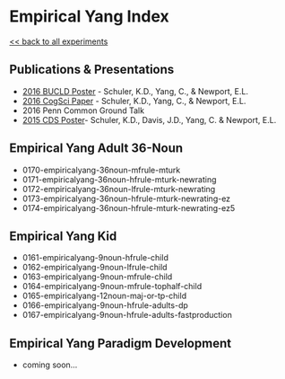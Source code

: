 # Empirical Yang Index
[\<\< back to all experiments][1]

## Publications & Presentations
- [2016 BUCLD Poster][2] - Schuler, K.D., Yang, C., & Newport, E.L.
- [2016 CogSci Paper][3] - Schuler, K.D., Yang, C., & Newport, E.L.
- 2016 Penn Common Ground Talk
- [2015 CDS Poster][4]- Schuler, K.D., Davis, J.D., Yang, C. & Newport, E.L.

## Empirical Yang Adult 36-Noun
- 0170-empiricalyang-36noun-mfrule-mturk
- 0171-empiricalyang-36noun-hfrule-mturk-newrating
- 0172-empiricalyang-36noun-lfrule-mturk-newrating
- 0173-empiricalyang-36noun-hfrule-mturk-newrating-ez
- 0174-empiricalyang-36noun-hfrule-mturk-newrating-ez5

## Empirical Yang Kid
- 0161-empiricalyang-9noun-hfrule-child
- 0162-empiricalyang-9noun-lfrule-child
- 0163-empiricalyang-9noun-mfrule-child
- 0164-empiricalyang-9noun-mfrule-tophalf-child
- 0165-empiricalyang-12noun-maj-or-tp-child
- 0166-empiricalyang-9noun-hfrule-adults-dp
- 0167-empiricalyang-9noun-hfrule-adults-fastproduction

## Empirical Yang Paradigm Development
- coming soon…

[1]:	http://kathrynschuler.com/assets
[2]:	http://kathrynschuler.com/assets/pdf/2016-SchulerYangNewport-BUCLD.pdf
[3]:	http://kathrynschuler.com/assets/pdf/2016-SchulerYangNewport.pdf
[4]:	http://kathrynschuler.com/assets/pdf/2015-SchulerDavisYangNewport.pdf